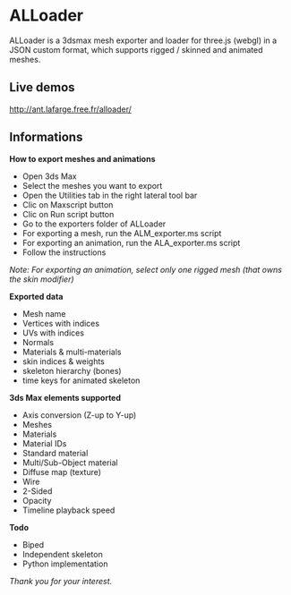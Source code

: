 # ALLoader  

ALLoader is a 3dsmax mesh exporter and loader for three.js (webgl) in a JSON custom format, which supports rigged / skinned and animated meshes.  

## Live demos

http://ant.lafarge.free.fr/alloader/

## Informations  

**How to export meshes and animations**  
- Open 3ds Max  
- Select the meshes you want to export  
- Open the Utilities tab in the right lateral tool bar  
- Clic on Maxscript button  
- Clic on Run script button  
- Go to the exporters folder of ALLoader  
- For exporting a mesh, run the ALM_exporter.ms script  
- For exporting an animation, run the ALA_exporter.ms script  
- Follow the instructions  

_Note: For exporting an animation, select only one rigged mesh (that owns the skin modifier)_  

**Exported data**  
- Mesh name  
- Vertices with indices  
- UVs with indices  
- Normals  
- Materials & multi-materials  
- skin indices & weights  
- skeleton hierarchy (bones)  
- time keys for animated skeleton  

**3ds Max elements supported**  
- Axis conversion (Z-up to Y-up)  
- Meshes  
- Materials  
- Material IDs  
- Standard material  
- Multi/Sub-Object material  
- Diffuse map (texture)  
- Wire  
- 2-Sided  
- Opacity  
- Timeline playback speed  

**Todo**  
- Biped  
- Independent skeleton  
- Python implementation  

_Thank you for your interest._

